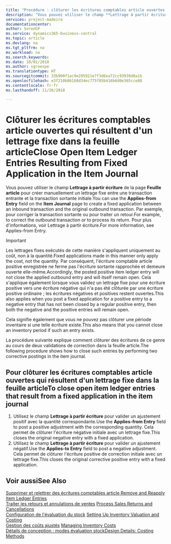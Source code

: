 ```yaml
---
title: "Procédure : clôturer les écritures comptables article ouvertes qui résultent d'un lettrage fixe dans la feuille article | Microsoft Docs"
description: "Vous pouvez utiliser le champ **Lettrage à partir écriture** de la page **Feuille article** pour créer manuellement un lettrage fixe entre une transaction entrante et la transaction sortante initiale. Par exemple, pour corriger la transaction sortante ou pour traiter un retour."
services: project-madeira
documentationcenter: 
author: SorenGP
ms.service: dynamics365-business-central
ms.topic: article
ms.devlang: na
ms.tgt_pltfrm: na
ms.workload: na
ms.search.keywords: 
ms.date: 10/01/2018
ms.author: sgroespe
ms.translationtype: HT
ms.sourcegitcommit: 33b900f1ac9e295921e7f3d6ea72cc93939d8a1b
ms.openlocfilehash: e3f210b86168d34ec775f85b416b6d0e365cce88
ms.contentlocale: fr-fr
ms.lasthandoff: 11/26/2018

---
```

# <a name="close-open-item-ledger-entries-resulting-from-fixed-application-in-the-item-journal"></a><span data-ttu-id="8c0c4-104">Clôturer les écritures comptables article ouvertes qui résultent d'un lettrage fixe dans la feuille article</span><span class="sxs-lookup"><span data-stu-id="8c0c4-104">Close Open Item Ledger Entries Resulting from Fixed Application in the Item Journal</span></span>
<span data-ttu-id="8c0c4-105">Vous pouvez utiliser le champ **Lettrage à partir écriture** de la page **Feuille article** pour créer manuellement un lettrage fixe entre une transaction entrante et la transaction sortante initiale.</span><span class="sxs-lookup"><span data-stu-id="8c0c4-105">You can use the **Applies-from Entry** field on the **Item Journal** page to create a fixed application between an inbound transaction and the original outbound transaction.</span></span> <span data-ttu-id="8c0c4-106">Par exemple, pour corriger la transaction sortante ou pour traiter un retour.</span><span class="sxs-lookup"><span data-stu-id="8c0c4-106">For example, to correct the outbound transaction or to process its return.</span></span> <span data-ttu-id="8c0c4-107">Pour plus d'informations, voir Lettrage à partir écriture.</span><span class="sxs-lookup"><span data-stu-id="8c0c4-107">For more information, see Applies-from Entry.</span></span>  

> [!IMPORTANT]  
>  <span data-ttu-id="8c0c4-108">Les lettrages fixes exécutés de cette manière s'appliquent uniquement au coût, non à la quantité.</span><span class="sxs-lookup"><span data-stu-id="8c0c4-108">Fixed applications made in this manner only apply the cost, not the quantity.</span></span> <span data-ttu-id="8c0c4-109">Par conséquent, l'écriture comptable article positive enregistrée ne ferme pas l'écriture sortante rapprochée et demeure ouverte elle-même.</span><span class="sxs-lookup"><span data-stu-id="8c0c4-109">Accordingly, the posted positive item ledger entry will not close the applied outbound entry and will itself remain open.</span></span> <span data-ttu-id="8c0c4-110">Cela s'applique également lorsque vous validez un lettrage fixe pour une écriture positive vers une écriture négative qui n'a pas été clôturée par une écriture positive ordinaire ; les écritures négatives et positives restent ouvertes.</span><span class="sxs-lookup"><span data-stu-id="8c0c4-110">This also applies when you post a fixed application for a positive entry to a negative entry that has not been closed by a regular positive entry, then both the negative and the positive entries will remain open.</span></span>  
>   
>  <span data-ttu-id="8c0c4-111">Cela signifie également que vous ne pouvez pas clôturer une période inventaire si une telle écriture existe.</span><span class="sxs-lookup"><span data-stu-id="8c0c4-111">This also means that you cannot close an inventory period if such an entry exists.</span></span>  

<span data-ttu-id="8c0c4-112">La procédure suivante explique comment clôturer des écritures de ce genre au cours de deux validations de correction dans la feuille article.</span><span class="sxs-lookup"><span data-stu-id="8c0c4-112">The following procedure shows how to close such entries by performing two corrective postings in the item journal.</span></span>  

## <a name="to-close-open-item-ledger-entries-that-result-from-a-fixed-application-in-the-item-journal"></a><span data-ttu-id="8c0c4-113">Pour clôturer les écritures comptables article ouvertes qui résultent d'un lettrage fixe dans la feuille article</span><span class="sxs-lookup"><span data-stu-id="8c0c4-113">To close open item ledger entries that result from a fixed application in the item journal</span></span>  

1.  <span data-ttu-id="8c0c4-114">Utilisez le champ **Lettrage à partir écriture** pour valider un ajustement positif avec la quantité correspondante.</span><span class="sxs-lookup"><span data-stu-id="8c0c4-114">Use the **Applies-from Entry** field to post a positive adjustment with the corresponding quantity.</span></span> <span data-ttu-id="8c0c4-115">Cela permet de clôturer l'écriture négative initiale avec un lettrage fixe.</span><span class="sxs-lookup"><span data-stu-id="8c0c4-115">This closes the original negative entry with a fixed application.</span></span>  
2.  <span data-ttu-id="8c0c4-116">Utilisez le champ **Lettrage à partir écriture** pour valider un ajustement négatif.</span><span class="sxs-lookup"><span data-stu-id="8c0c4-116">Use the **Applies-to Entry** field to post a negative adjustment.</span></span> <span data-ttu-id="8c0c4-117">Cela permet de clôturer l'écriture positive de correction initiale avec un lettrage fixe.</span><span class="sxs-lookup"><span data-stu-id="8c0c4-117">This closes the original corrective positive entry with a fixed application.</span></span>  

## <a name="see-also"></a><span data-ttu-id="8c0c4-118">Voir aussi</span><span class="sxs-lookup"><span data-stu-id="8c0c4-118">See Also</span></span>  
[<span data-ttu-id="8c0c4-119">Supprimer et relettrer des écritures comptables article</span><span class="sxs-lookup"><span data-stu-id="8c0c4-119"> Remove and Reapply Item Ledger Entries</span></span>](finance-how-to-remove-and-reapply-item-entries.md)  
 <span data-ttu-id="8c0c4-120">[Traiter les retours et annulations de ventes](sales-how-process-sales-returns-cancellations.md) </span><span class="sxs-lookup"><span data-stu-id="8c0c4-120">[Process Sales Returns and Cancellations](sales-how-process-sales-returns-cancellations.md) </span></span>  
 <span data-ttu-id="8c0c4-121">[Configuration de l'évaluation du stock](finance-set-up-inventory-valuation-and-costing.md) </span><span class="sxs-lookup"><span data-stu-id="8c0c4-121">[Setting Up Inventory Valuation and Costing](finance-set-up-inventory-valuation-and-costing.md) </span></span>  
 <span data-ttu-id="8c0c4-122">[Gestion des coûts ajustés](finance-manage-inventory-costs.md) </span><span class="sxs-lookup"><span data-stu-id="8c0c4-122">[Managing Inventory Costs](finance-manage-inventory-costs.md) </span></span>  
 [<span data-ttu-id="8c0c4-123">Détails de conception : modes évaluation stock</span><span class="sxs-lookup"><span data-stu-id="8c0c4-123">Design Details: Costing Methods</span></span>](design-details-costing-methods.md)

